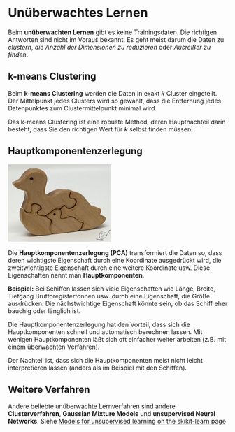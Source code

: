 # Unüberwachtes Lernen

Beim **unüberwachten Lernen** gibt es keine Trainingsdaten. Die richtigen Antworten sind nicht im Voraus bekannt. Es geht meist darum die Daten zu *clustern*, *die Anzahl der Dimensionen zu reduzieren* oder *Ausreißer zu finden*.

## k-means Clustering 

Beim **k-means Clustering** werden die Daten in exakt *k* Cluster eingeteilt. Der Mittelpunkt jedes Clusters wird so gewählt, dass die Entfernung jedes Datenpunktes zum Clustermittelpunkt minimal wird.

Das k-means Clustering ist eine robuste Method, deren Hauptnachteil darin besteht, dass Sie den richtigen Wert für *k* selbst finden müssen.

## Hauptkomponentenzerlegung

![Entenzerlegung](images/entenzerlegung.jpg)

Die **Hauptkomponentenzerlegung (PCA)** transformiert die Daten so, dass deren wichtigste Eigenschaft durch eine Koordinate ausgedrückt wird, die zweitwichtigste Eigenschaft durch eine weitere Koordinate usw. Diese Eigenschaften nennt man **Hauptkomponenten**.

**Beispiel:** Bei Schiffen lassen sich viele Eigenschaften wie Länge, Breite, Tiefgang Bruttoregistertonnen usw. durch eine Eigenschaft, die Größe ausdrücken. Die nächstwichtige Eigenschaft könnte sein, ob das Schiff eher bauchig oder länglich ist.

Die Hauptkomponentenzerlegung hat den Vorteil, dass sich die Hauptkomponenten schnell und automatisch berechnen lassen. Mit wenigen Hauptkomponenten läßt sich oft einfacher weiter arbeiten (z.B. mit einem überwachten Verfahren). 

Der Nachteil ist, dass sich die Hauptkomponenten meist nicht leicht interpretieren lassen (anders als im Beispiel mit den Schiffen).


## Weitere Verfahren

Andere beliebte unüberwachte Lernverfahren sind andere **Clusterverfahren**, **Gaussian Mixture Models** und **unsupervised Neural Networks**. Siehe [Models for unsupervised learning on the skikit-learn page](http://scikit-learn.org/stable/unsupervised_learning.html#unsupervised-learning)
